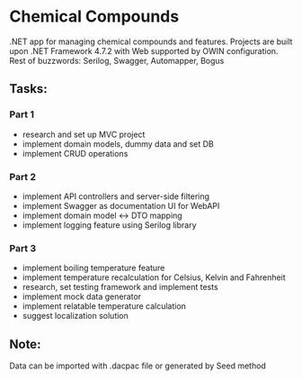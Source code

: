 # Chemical Compounds
.NET app for managing chemical compounds and features. Projects are built upon .NET Framework 4.7.2 with Web supported by OWIN configuration. Rest of buzzwords: Serilog, Swagger, Automapper, Bogus

## Tasks:

### Part 1
* research and set up MVC project
* implement domain models, dummy data and set DB
* implement CRUD operations

### Part 2
* implement API controllers and server-side filtering
* implement Swagger as documentation UI for WebAPI
* implement domain model <-> DTO mapping
* implement logging feature using Serilog library

### Part 3
* implement boiling temperature feature
* implement temperature recalculation for Celsius, Kelvin and Fahrenheit
* research, set testing framework and implement tests 
* implement mock data generator
* implement relatable temperature calculation
* suggest localization solution

## Note:
Data can be imported with .dacpac file or generated by Seed method 
